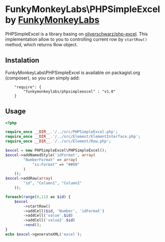 FunkyMonkeyLabs\PHPSimpleExcel by [FunkyMonkeyLabs](https://github.com/funkymonkeylabs)
==============

PHPSimpleExcel is a library basing on [oliverschwarz/php-excel](https://github.com/oliverschwarz/php-excel).
This implementation allow to you to controlling current row by `startRow()` method, which returns Row object.

Instalation
-----------

FunkyMonkeyLabs\PHPSimpleExcel is available on packagist.org (composer), so you can simply add:

```
    "require": {
        "funkymonkeylabs/phpsimpleexcel" : "v1.0"
    }
```

Usage
-----

```php
<?php

require_once __DIR__.'/../src/PHPSimpleExcel.php';
require_once __DIR__.'/../src/Element/ElementInterface.php';
require_once __DIR__.'/../src/Element/Row.php';

$excel = new PHPSimpleExcel\PHPSimpleExcel();
$excel->addNamedStyle('idFormat', array(
        "NumberFormat" => array(
            "ss:Format" => "##00"
        )
    ));
$excel->addRow(array(
        "id", "Column1", "Column2"
    ));

foreach(range(0,11) as $id) {
    $excel
        ->startRow()
        ->addCell($id, 'Number', 'idFormat')
        ->addCell('value'.$id)
        ->addCell('value2'.$id)
        ->end();
}
echo $excel->generateXML('excel');
```